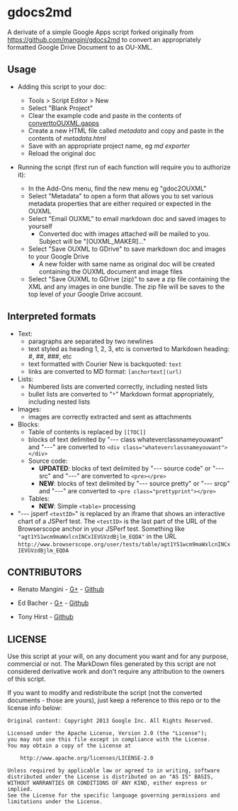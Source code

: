 gdocs2md
========

A derivate of a simple Google Apps script forked originally from https://github.com/mangini/gdocs2md to convert an appropriately formatted Google Drive Document to as OU-XML. 

## Usage
 
  * Adding this script to your doc: 
    * Tools > Script Editor > New
    * Select "Blank Project"
    * Clear the example code and paste in the contents of [converttoOUXML.gapps](https://raw.github.com/psychemedia/gdocs2md/master/converttoOUXML.gapps)
    * Create a new HTML file called *metadata* and copy and paste in the contents of *metadata.html*
    * Save with an appropriate project name, eg *md exporter*
    * Reload the original doc
    
  * Running the script (first run of each function will require you to authorize it):
    * In the Add-Ons menu, find the new menu eg "gdoc2OUXML"
    * Select "Metadata" to open a form that allows you to set various metadata properties that are either required or expected in the OUXML
    * Select "Email OUXML" to email markdown doc and saved images to yourself
        *  Converted doc  with images attached will be mailed to you. Subject will be "[OUXML_MAKER]..."
    * Select "Save OUXML to GDrive" to save markdown doc and images to your Google Drive
        * A new folder with same name as original doc will be created containing the OUXML document and image files
    * Select "Save OUXML to GDrive (zip)" to save a zip file containing the XML and any images in one bundle. The zip file will be saves to the top level of your Google Drive account. 



## Interpreted formats
  * Text:
    * paragraphs are separated by two newlines
    * text styled as heading 1, 2, 3, etc is converted to Markdown heading: #, ##, ###, etc
    * text formatted with Courier New is backquoted: ``text``
    * links are converted to MD format: `[anchortext](url)`
  * Lists:
    * Numbered lists are converted correctly, including nested lists
    * bullet lists are converted to "`*`" Markdown format appropriately, including nested lists
  * Images:
    * images are correctly extracted and sent as attachments
  * Blocks:
    * Table of contents is replaced by `[[TOC]]`
    * blocks of text delimited by "--- class whateverclassnameyouwant" and "---" are converted to `<div class="whateverclassnameyouwant"></div>` 
    * Source code: 
      * **UPDATED**: blocks of text delimited by "--- source code" or "--- src" and "---" are converted to `<pre></pre>`
      * **NEW**: blocks of text delimited by "--- source pretty" or "--- srcp" and "---" are converted to `<pre class="prettyprint"></pre>`
    * Tables:
      * **NEW**: Simple `<table>` processing
  * "--- jsperf `<testID>`" is replaced by an iframe that shows an interactive chart of a JSPerf test. The `<testID>` is the last part of the URL of the Browserscope anchor in your JSPerf test. Something like `"agt1YS1wcm9maWxlcnINCxIEVGVzdBjlm_EQDA"` in the URL `http://www.browserscope.org/user/tests/table/agt1YS1wcm9maWxlcnINCxIEVGVzdBjlm_EQDA`
 


## CONTRIBUTORS

* Renato Mangini - [G+](//google.com/+renatomangini) - [Github](//github.com/mangini)
* Ed Bacher - [G+](//plus.google.com/106923847899206957842) - [Github](//github.com/evbacher)

* Tony Hirst - [Github](//github.com/psychemedia)

## LICENSE

Use this script at your will, on any document you want and for any purpose, commercial or not. 
The MarkDown files generated by this script are not considered derivative work and 
don't require any attribution to the owners of this script. 

If you want to modify and redistribute the script (not the converted documents - those are yours), just keep a reference to this repo or to the license info below:

```
Original content: Copyright 2013 Google Inc. All Rights Reserved.

Licensed under the Apache License, Version 2.0 (the "License");
you may not use this file except in compliance with the License.
You may obtain a copy of the License at

    http://www.apache.org/licenses/LICENSE-2.0

Unless required by applicable law or agreed to in writing, software
distributed under the License is distributed on an "AS IS" BASIS,
WITHOUT WARRANTIES OR CONDITIONS OF ANY KIND, either express or implied.
See the License for the specific language governing permissions and
limitations under the License.
```

